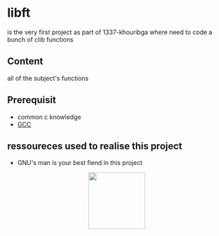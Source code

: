 # libft
is the very first project as part of 1337-khouribga where need to code a bunch of clib functions

## Content
all of the subject's functions

## Prerequisit
* common c knowledge
* [GCC](https://gcc.gnu.org/)

## ressoureces used to realise this project
* GNU's man is your best fiend in this project

<p align="center">
    <img src="https://i.imgur.com/jm1e5Hk.jpg" height="130">
</p>
